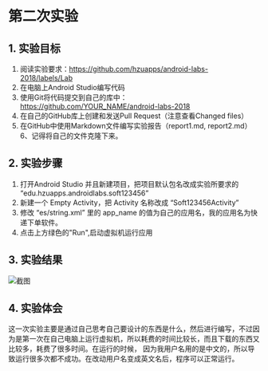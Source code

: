# 第二次实验  
## 1. 实验目标  
1. 阅读实验要求：https://github.com/hzuapps/android-labs-2018/labels/Lab     
2. 在电脑上Android Studio编写代码       
3. 使用Git将代码提交到自己的库中：https://github.com/YOUR_NAME/android-labs-2018     
4. 在自己的GitHub库上创建和发送Pull Request（注意查看Changed files）      
5. 在GitHub中使用Markdown文件编写实验报告（report1.md, report2.md）
6、记得将自己的文件克隆下来。
   
## 2. 实验步骤  
1. 打开Android Studio 并且新建项目，把项目默认包名改成实验所要求的 “edu.hzuapps.androidlabs.soft123456”  
2. 新建一个 Empty Activity，把 Activity 名称改成 “Soft123456Activity”  
3. 修改 “es/string.xml” 里的 app_name 的值为自己的应用名，我的应用名为快递下单软件。  
4. 点击上方绿色的"Run",启动虚拟机运行应用  
## 3. 实验结果  
![截图](https://github.com/Zhaohongh/android-labs-2018/blob/master/soft1614080902424/实验2.png)  
## 4. 实验体会  
这一次实验主要是通过自己思考自己要设计的东西是什么，然后进行编写，不过因为是第一次在自己电脑上运行虚拟机，所以耗费的时间比较长，而且下载的东西又比较多，耗费了很多时间。在运行的时候，
因为我用户名用的是中文的，所以导致运行很多次都不成功。在改动用户名变成英文名后，程序可以正常运行。
